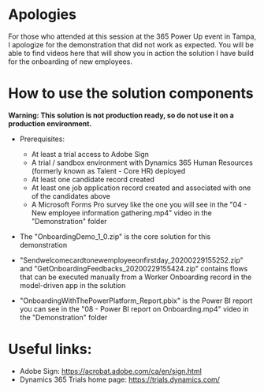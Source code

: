# Apologies
For those who attended at this session at the 365 Power Up event in Tampa, I apologize for the demonstration that did not work as expected. You will be able to find videos here that will show you in action the solution I have build for the onboarding of new employees.

# How to use the solution components
**Warning: This solution is not production ready, so do not use it on a production environment.**
- Prerequisites:
  - At least a trial access to Adobe Sign
  - A trial / sandbox environment with Dynamics 365 Human Resources (formerly known as Talent - Core HR) deployed
  - At least one candidate record created
  - At least one job application record created and associated with one of the candidates above
  - A Microsoft Forms Pro survey like the one you will see in the "04 - New employee information gathering.mp4" video in the "Demonstration" folder
  
- The "OnboardingDemo_1_0.zip" is the core solution for this demonstration
- "Sendwelcomecardtonewemployeeonfirstday_20200229155252.zip" and "GetOnboardingFeedbacks_20200229155424.zip" contains flows that can be executed manually from a Worker Onboarding record in the model-driven app in the solution
- "OnboardingWithThePowerPlatform_Report.pbix" is the Power BI report you can see in the "08 - Power BI report on Onboarding.mp4" video in the "Demonstration" folder

# Useful links:
- Adobe Sign: https://acrobat.adobe.com/ca/en/sign.html
- Dynamics 365 Trials home page: https://trials.dynamics.com/
